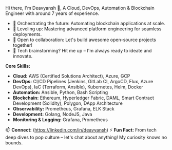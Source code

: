 Hi there, I'm Deavyansh 👋, A Cloud, DevOps, Automation & Blockchain Engineer with around 7 years of experience.

- 🔭 Orchestrating the future: Automating blockchain applications at scale.
- 🌱 Leveling up: Mastering advanced platform engineering for seamless deployments.
- 👯 Open to collaboration: Let's build awesome open-source projects together!
- 💬 Tech brainstorming?  Hit me up – I'm always ready to ideate and innovate. 

**Core Skills:**

- **Cloud:** AWS (Certified Solutions Architect), Azure, GCP
- **DevOps:** CI/CD Pipelines (Jenkins, GitLab CI, ArgoCD, Flux, Azure DevOps), IaC (Terraform, Ansible), Kubernetes, Helm, Docker
- **Automation:** Ansible, Python, Bash Scripting
- **Blockchain:** Ethereum, Hyperledger Fabric, DAML, Smart Contract Development (Solidity), Polygon, DApp Architecture
- **Observability:** Prometheus, Grafana, ELK Stack
- **Development:** Golang, NodeJS, Java
- **Monitoring & Logging:** Grafana, Prometheus

📫 **Connect:** (https://linkedin.com/in/deavyansh)
⚡ **Fun Fact:** From tech deep dives to pop culture – let's chat about anything! My curiosity knows no bounds.
